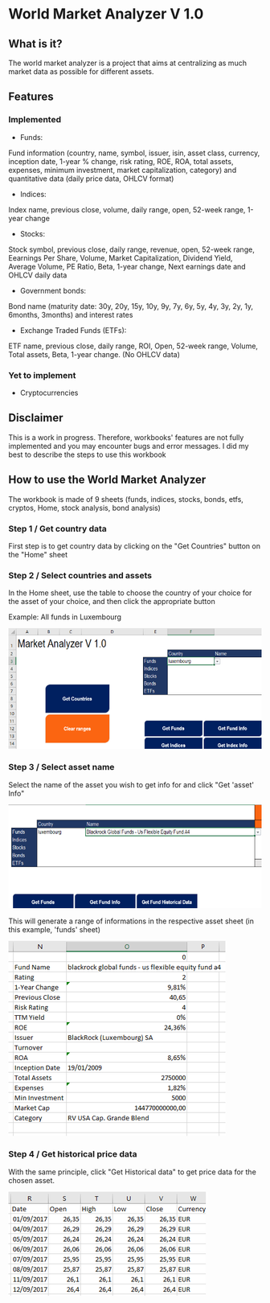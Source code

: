 # World Market Analyzer V 1.0

## What is it?

The world market analyzer is a project that aims at centralizing as much market data as possible for different assets.

## Features

### Implemented

* Funds:

Fund information (country, name, symbol, issuer, isin, asset class, currency, inception date, 1-year % change, risk rating, ROE, ROA, total assets, expenses, minimum investment, market capitalization, category) and quantitative data (daily price data, OHLCV format)

* Indices:

Index name, previous close, volume, daily range, open, 52-week range, 1-year change

* Stocks: 

Stock symbol, previous close, daily range, revenue, open, 52-week range, Eearnings Per Share, Volume, Market Capitalization, Dividend Yield, Average Volume, PE Ratio, Beta, 1-year change, Next earnings date and OHLCV daily data

* Government bonds:

Bond name (maturity date: 30y, 20y, 15y, 10y, 9y, 7y, 6y, 5y, 4y, 3y, 2y, 1y, 6months, 3months) and interest rates

* Exchange Traded Funds (ETFs):

ETF name, previous close, daily range, ROI, Open, 52-week range, Volume, Total assets, Beta, 1-year change. (No OHLCV data)


### Yet to implement

* Cryptocurrencies

## Disclaimer

This is a work in progress. Therefore, workbooks' features are not fully implemented and you may encounter bugs and error messages. I did my best to describe the steps to use this workbook

## How to use the World Market Analyzer

The workbook is made of 9 sheets (funds, indices, stocks, bonds, etfs, cryptos, Home, stock analysis, bond analysis)


### Step 1 / Get country data

First step is to get country data by clicking on the "Get Countries" button on the "Home" sheet

### Step 2 / Select countries and assets

In the Home sheet, use the table to choose the country of your choice for the asset of your choice, and then click the appropriate button

Example: All funds in Luxembourg 

<img src="https://github.com/GitHub-Valie/python-excel/blob/main/images/ma1.png">

### Step 3 / Select asset name

Select the name of the asset you wish to get info for and click "Get 'asset' Info"

<img src="https://github.com/GitHub-Valie/python-excel/blob/main/images/ma2.png">

This will generate a range of informations in the respective asset sheet (in this example, 'funds' sheet)

<img src="https://github.com/GitHub-Valie/python-excel/blob/main/images/ma3.png">

### Step 4 / Get historical price data

With the same principle, click "Get Historical data" to get price data for the chosen asset.

<img src="https://github.com/GitHub-Valie/python-excel/blob/main/images/ma4.png">
